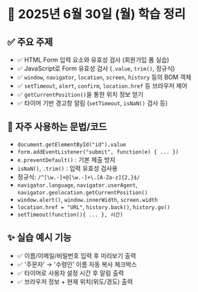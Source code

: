 # 📘 2025년 6월 30일 (월) 학습 정리

## ✅ 주요 주제
- ✅ HTML Form 입력 요소와 유효성 검사 (회원가입 폼 실습)
- ✅ JavaScript로 Form 유효성 검사 (`.value`, `trim()`, 정규식)
- ✅ `window`, `navigator`, `location`, `screen`, `history` 등의 BOM 객체
- ✅ `setTimeout`, `alert`, `confirm`, `location.href` 등 브라우저 제어
- ✅ `getCurrentPosition()`을 통한 위치 정보 얻기
- ✅ 타이머 기반 경고창 알림 (`setTimeout`, `isNaN()` 검사 등)

## 🧠 자주 사용하는 문법/코드
- `document.getElementById("id").value`
- `form.addEventListener("submit", function(e) { ... })`
- `e.preventDefault()` : 기본 제출 방지
- `isNaN()`, `.trim()` : 입력 유효성 검사용
- 정규식: `/^[\w.-]+@[\w.-]+\.[A-Za-z]{2,}$/`
- `navigator.language`, `navigator.userAgent`, `navigator.geolocation.getCurrentPosition()`
- `window.alert()`, `window.innerWidth`, `screen.width`
- `location.href = "URL"`, `history.back()`, `history.go()`
- `setTimeout(function(){ ... }, 시간)`

## ✨ 실습 예시 기능
- ✅ 이름/이메일/비밀번호 입력 후 미리보기 출력
- ✅ '주문자' → '수령인' 이름 자동 복사 체크박스
- ✅ 타이머로 사용자 설정 시간 후 알림 출력
- ✅ 브라우저 정보 + 현재 위치(위도/경도) 출력